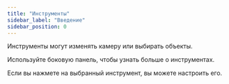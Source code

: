 ```yaml
---
title: "Инструменты"
sidebar_label: "Введение"
sidebar_position: 0
---
```


Инструменты могут изменять камеру или выбирать объекты.

Используйте боковую панель, чтобы узнать больше о инструментах.

Если вы нажмете на выбранный инструмент, вы можете настроить его.
